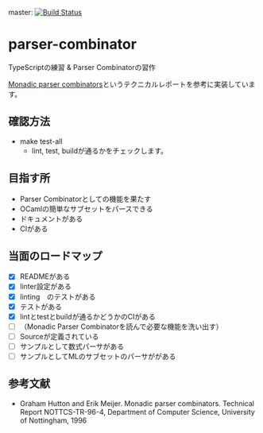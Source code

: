 master: [![Build Status](https://travis-ci.com/yuchiki/parser-combinator.svg?branch=master)](https://travis-ci.com/yuchiki/parser-combinator)

# parser-combinator

TypeScriptの練習 & Parser Combinatorの習作


[Monadic parser combinators](http://www.cs.nott.ac.uk//~pszgmh/monparsing.pdf)というテクニカルレポートを参考に実装しています。

## 確認方法
- make test-all
  - lint, test, buildが通るかをチェックします。


## 目指す所

- Parser Combinatorとしての機能を果たす
- OCamlの簡単なサブセットをパースできる
- ドキュメントがある
- CIがある


## 当面のロードマップ

- [x] READMEがある
- [x] linter設定がある
- [x] linting　のテストがある
- [x] テストがある
- [x] lintとtestとbuildが通るかどうかのCIがある
- [ ] （Monadic Parser Combinatorを読んで必要な機能を洗い出す）
- [ ] Sourceが定義されている
- [ ] サンプルとして数式パーサがある
- [ ] サンプルとしてMLのサブセットのパーサががある

## 参考文献
- Graham Hutton and Erik Meijer. Monadic parser combinators. Technical Report NOTTCS-TR-96-4, Department of Computer Science, University of Nottingham, 1996
